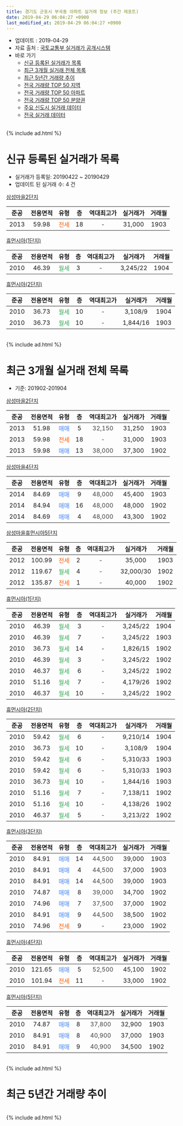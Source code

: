 ```yaml
---
title: 경기도 군포시 부곡동 아파트 실거래 정보 (주간 레포트)
date: 2019-04-29 06:04:27 +0900
last_modified_at: 2019-04-29 06:04:27 +0900
---
```


* 업데이트 : 2019-04-29
* 자료 출처 : [국토교통부 실거래가 공개시스템](http://rt.molit.go.kr)
* 바로 가기
    * [신규 등록된 실거래가 목록](#신규-등록된-실거래가-목록)
    * [최근 3개월 실거래 전체 목록](#최근-3개월-실거래-전체-목록)
    * [최근 5년간 거래량 추이](#최근-5년간-거래량-추이)
    * [전국 거래량 TOP 50 지역](https://inasie.github.io/apt-trade-info/최근-3개월-전국에서-가장-거래가-많이-발생한-지역)
    * [전국 거래량 TOP 50 아파트](https://inasie.github.io/apt-trade-info/최근-3개월-전국에서-가장-거래가-많이-발생한-아파트)
    * [전국 거래량 TOP 50 분양권](https://inasie.github.io/apt-trade-info/최근-3개월-전국에서-가장-거래가-많이-발생한-분양권)
    * [주요 신도시 실거래 데이터](https://inasie.github.io/apt-trade-info/주요-신도시)
    * [전국 실거래 데이터](https://inasie.github.io/apt-trade-info/전국)
<br>
{% include ad.html %}
<br>

# 신규 등록된 실거래가 목록
* 실거래가 등록일: 20190422 ~ 20190429
* 업데이트 된 실거래 수: 4 건


[삼성마을2단지](https://search.naver.com/search.naver?query=%EA%B2%BD%EA%B8%B0%EB%8F%84+%EA%B5%B0%ED%8F%AC%EC%8B%9C+%EB%B6%80%EA%B3%A1%EB%8F%99+%EC%82%BC%EC%84%B1%EB%A7%88%EC%9D%842%EB%8B%A8%EC%A7%80)

|준공|전용면적|유형|층|역대최고가|실거래가|거래월|
|:---:|:---:|:---:|:---:|:---:|:---:|:---:|
|2013|59.98|<span style="color:#ff5a00">전세</span>|18|<span style="color:#444444">-</span>|31,000|1903|

[휴먼시아(1단지)](https://search.naver.com/search.naver?query=%EA%B2%BD%EA%B8%B0%EB%8F%84+%EA%B5%B0%ED%8F%AC%EC%8B%9C+%EB%B6%80%EA%B3%A1%EB%8F%99+%ED%9C%B4%EB%A8%BC%EC%8B%9C%EC%95%84%281%EB%8B%A8%EC%A7%80%29)

|준공|전용면적|유형|층|역대최고가|실거래가|거래월|
|:---:|:---:|:---:|:---:|:---:|:---:|:---:|
|2010|46.39|<span style="color:#34a853">월세</span>|3|<span style="color:#444444">-</span>|3,245/22|1904|

[휴먼시아(2단지)](https://search.naver.com/search.naver?query=%EA%B2%BD%EA%B8%B0%EB%8F%84+%EA%B5%B0%ED%8F%AC%EC%8B%9C+%EB%B6%80%EA%B3%A1%EB%8F%99+%ED%9C%B4%EB%A8%BC%EC%8B%9C%EC%95%84%282%EB%8B%A8%EC%A7%80%29)

|준공|전용면적|유형|층|역대최고가|실거래가|거래월|
|:---:|:---:|:---:|:---:|:---:|:---:|:---:|
|2010|36.73|<span style="color:#34a853">월세</span>|10|<span style="color:#444444">-</span>|3,108/9|1904|
|2010|36.73|<span style="color:#34a853">월세</span>|10|<span style="color:#444444">-</span>|1,844/16|1903|


<br>
{% include ad.html %}
<br>

# 최근 3개월 실거래 전체 목록
* 기준: 201902-201904


[삼성마을2단지](https://search.naver.com/search.naver?query=%EA%B2%BD%EA%B8%B0%EB%8F%84+%EA%B5%B0%ED%8F%AC%EC%8B%9C+%EB%B6%80%EA%B3%A1%EB%8F%99+%EC%82%BC%EC%84%B1%EB%A7%88%EC%9D%842%EB%8B%A8%EC%A7%80)

|준공|전용면적|유형|층|역대최고가|실거래가|거래월|
|:---:|:---:|:---:|:---:|:---:|:---:|:---:|
|2013|51.98|<span style="color:#4285f3">매매</span>|5|<span style="color:#444444">32,150</span>|31,250|1903|
|2013|59.98|<span style="color:#ff5a00">전세</span>|18|<span style="color:#444444">-</span>|31,000|1903|
|2013|59.98|<span style="color:#4285f3">매매</span>|13|<span style="color:#444444">38,000</span>|37,300|1902|

[삼성마을4단지](https://search.naver.com/search.naver?query=%EA%B2%BD%EA%B8%B0%EB%8F%84+%EA%B5%B0%ED%8F%AC%EC%8B%9C+%EB%B6%80%EA%B3%A1%EB%8F%99+%EC%82%BC%EC%84%B1%EB%A7%88%EC%9D%844%EB%8B%A8%EC%A7%80)

|준공|전용면적|유형|층|역대최고가|실거래가|거래월|
|:---:|:---:|:---:|:---:|:---:|:---:|:---:|
|2014|84.69|<span style="color:#4285f3">매매</span>|9|<span style="color:#444444">48,000</span>|45,400|1903|
|2014|84.94|<span style="color:#4285f3">매매</span>|16|<span style="color:#444444">48,000</span>|48,000|1902|
|2014|84.69|<span style="color:#4285f3">매매</span>|4|<span style="color:#444444">48,000</span>|43,300|1902|

[삼성마을휴먼시아5단지](https://search.naver.com/search.naver?query=%EA%B2%BD%EA%B8%B0%EB%8F%84+%EA%B5%B0%ED%8F%AC%EC%8B%9C+%EB%B6%80%EA%B3%A1%EB%8F%99+%EC%82%BC%EC%84%B1%EB%A7%88%EC%9D%84%ED%9C%B4%EB%A8%BC%EC%8B%9C%EC%95%845%EB%8B%A8%EC%A7%80)

|준공|전용면적|유형|층|역대최고가|실거래가|거래월|
|:---:|:---:|:---:|:---:|:---:|:---:|:---:|
|2012|100.99|<span style="color:#ff5a00">전세</span>|2|<span style="color:#444444">-</span>|35,000|1903|
|2012|119.67|<span style="color:#34a853">월세</span>|4|<span style="color:#444444">-</span>|32,000/30|1902|
|2012|135.87|<span style="color:#ff5a00">전세</span>|1|<span style="color:#444444">-</span>|40,000|1902|

[휴먼시아(1단지)](https://search.naver.com/search.naver?query=%EA%B2%BD%EA%B8%B0%EB%8F%84+%EA%B5%B0%ED%8F%AC%EC%8B%9C+%EB%B6%80%EA%B3%A1%EB%8F%99+%ED%9C%B4%EB%A8%BC%EC%8B%9C%EC%95%84%281%EB%8B%A8%EC%A7%80%29)

|준공|전용면적|유형|층|역대최고가|실거래가|거래월|
|:---:|:---:|:---:|:---:|:---:|:---:|:---:|
|2010|46.39|<span style="color:#34a853">월세</span>|3|<span style="color:#444444">-</span>|3,245/22|1904|
|2010|46.39|<span style="color:#34a853">월세</span>|7|<span style="color:#444444">-</span>|3,245/22|1903|
|2010|36.73|<span style="color:#34a853">월세</span>|14|<span style="color:#444444">-</span>|1,826/15|1902|
|2010|46.39|<span style="color:#34a853">월세</span>|3|<span style="color:#444444">-</span>|3,245/22|1902|
|2010|46.37|<span style="color:#34a853">월세</span>|6|<span style="color:#444444">-</span>|3,245/22|1902|
|2010|51.16|<span style="color:#34a853">월세</span>|7|<span style="color:#444444">-</span>|4,179/26|1902|
|2010|46.37|<span style="color:#34a853">월세</span>|10|<span style="color:#444444">-</span>|3,245/22|1902|

[휴먼시아(2단지)](https://search.naver.com/search.naver?query=%EA%B2%BD%EA%B8%B0%EB%8F%84+%EA%B5%B0%ED%8F%AC%EC%8B%9C+%EB%B6%80%EA%B3%A1%EB%8F%99+%ED%9C%B4%EB%A8%BC%EC%8B%9C%EC%95%84%282%EB%8B%A8%EC%A7%80%29)

|준공|전용면적|유형|층|역대최고가|실거래가|거래월|
|:---:|:---:|:---:|:---:|:---:|:---:|:---:|
|2010|59.42|<span style="color:#34a853">월세</span>|6|<span style="color:#444444">-</span>|9,210/14|1904|
|2010|36.73|<span style="color:#34a853">월세</span>|10|<span style="color:#444444">-</span>|3,108/9|1904|
|2010|59.42|<span style="color:#34a853">월세</span>|6|<span style="color:#444444">-</span>|5,310/33|1903|
|2010|59.42|<span style="color:#34a853">월세</span>|6|<span style="color:#444444">-</span>|5,310/33|1903|
|2010|36.73|<span style="color:#34a853">월세</span>|10|<span style="color:#444444">-</span>|1,844/16|1903|
|2010|51.16|<span style="color:#34a853">월세</span>|7|<span style="color:#444444">-</span>|7,138/11|1902|
|2010|51.16|<span style="color:#34a853">월세</span>|10|<span style="color:#444444">-</span>|4,138/26|1902|
|2010|46.37|<span style="color:#34a853">월세</span>|5|<span style="color:#444444">-</span>|3,213/22|1902|

[휴먼시아(3단지)](https://search.naver.com/search.naver?query=%EA%B2%BD%EA%B8%B0%EB%8F%84+%EA%B5%B0%ED%8F%AC%EC%8B%9C+%EB%B6%80%EA%B3%A1%EB%8F%99+%ED%9C%B4%EB%A8%BC%EC%8B%9C%EC%95%84%283%EB%8B%A8%EC%A7%80%29)

|준공|전용면적|유형|층|역대최고가|실거래가|거래월|
|:---:|:---:|:---:|:---:|:---:|:---:|:---:|
|2010|84.91|<span style="color:#4285f3">매매</span>|14|<span style="color:#444444">44,500</span>|39,000|1903|
|2010|84.91|<span style="color:#4285f3">매매</span>|4|<span style="color:#444444">44,500</span>|37,000|1903|
|2010|84.91|<span style="color:#4285f3">매매</span>|14|<span style="color:#444444">44,500</span>|39,000|1903|
|2010|74.87|<span style="color:#4285f3">매매</span>|8|<span style="color:#444444">39,000</span>|34,700|1902|
|2010|74.96|<span style="color:#4285f3">매매</span>|7|<span style="color:#444444">37,500</span>|37,000|1902|
|2010|84.91|<span style="color:#4285f3">매매</span>|9|<span style="color:#444444">44,500</span>|38,500|1902|
|2010|74.96|<span style="color:#ff5a00">전세</span>|9|<span style="color:#444444">-</span>|23,000|1902|

[휴먼시아(4단지)](https://search.naver.com/search.naver?query=%EA%B2%BD%EA%B8%B0%EB%8F%84+%EA%B5%B0%ED%8F%AC%EC%8B%9C+%EB%B6%80%EA%B3%A1%EB%8F%99+%ED%9C%B4%EB%A8%BC%EC%8B%9C%EC%95%84%284%EB%8B%A8%EC%A7%80%29)

|준공|전용면적|유형|층|역대최고가|실거래가|거래월|
|:---:|:---:|:---:|:---:|:---:|:---:|:---:|
|2010|121.65|<span style="color:#4285f3">매매</span>|5|<span style="color:#444444">52,500</span>|45,100|1902|
|2010|101.94|<span style="color:#ff5a00">전세</span>|11|<span style="color:#444444">-</span>|33,000|1902|

[휴먼시아(5단지)](https://search.naver.com/search.naver?query=%EA%B2%BD%EA%B8%B0%EB%8F%84+%EA%B5%B0%ED%8F%AC%EC%8B%9C+%EB%B6%80%EA%B3%A1%EB%8F%99+%ED%9C%B4%EB%A8%BC%EC%8B%9C%EC%95%84%285%EB%8B%A8%EC%A7%80%29)

|준공|전용면적|유형|층|역대최고가|실거래가|거래월|
|:---:|:---:|:---:|:---:|:---:|:---:|:---:|
|2010|74.87|<span style="color:#4285f3">매매</span>|8|<span style="color:#444444">37,800</span>|32,900|1903|
|2010|84.91|<span style="color:#4285f3">매매</span>|8|<span style="color:#444444">40,900</span>|37,000|1903|
|2010|84.91|<span style="color:#4285f3">매매</span>|9|<span style="color:#444444">40,900</span>|34,500|1902|


<br>
{% include ad.html %}
<br>

# 최근 5년간 거래량 추이


<div style="width:100%;">
    <canvas id="deal_progress" height="200"></canvas>
</div>

<script>
new Chart(document.getElementById("deal_progress"), {
    type: 'line',
    data: {
        labels: ['201404','201405','201406','201407','201408','201409','201410','201411','201412','201501','201502','201503','201504','201505','201506','201507','201508','201509','201510','201511','201512','201601','201602','201603','201604','201605','201606','201607','201608','201609','201610','201611','201612','201701','201702','201703','201704','201705','201706','201707','201708','201709','201710','201711','201712','201801','201802','201803','201804','201805','201806','201807','201808','201809','201810','201811','201812','201901','201902','201903','201904'],
        datasets: [{
            label: '매매',
            pointRadius: 1,
            data: [13, 8, 7, 13, 22, 20, 24, 12, 10, 26, 9, 20, 14, 14, 15, 17, 14, 16, 16, 13, 8, 9, 13, 20, 12, 16, 25, 14, 15, 20, 17, 9, 5, 3, 10, 12, 8, 18, 17, 15, 9, 9, 12, 17, 7, 9, 10, 5, 8, 8, 10, 1, 17, 23, 18, 9, 6, 6, 8, 7, 0],
            borderColor: "rgba(255, 201, 14, 1)",
            backgroundColor: "rgba(255, 201, 14, 0.5)",
            fill: false,
            lineTension: 0
        },{
            label: '전월세',
            pointRadius: 1,
            data: [15, 67, 46, 66, 28, 17, 10, 16, 15, 10, 6, 12, 9, 14, 9, 25, 19, 10, 15, 11, 9, 9, 13, 36, 19, 38, 20, 22, 51, 8, 11, 19, 12, 13, 9, 12, 17, 11, 8, 13, 13, 10, 13, 15, 14, 8, 12, 29, 13, 33, 17, 18, 66, 15, 15, 12, 16, 7, 12, 6, 3],
            borderColor: "rgba(0, 141, 185, 1)",
            backgroundColor: "rgba(0, 141, 185, 0.5)",
            fill: false,
            lineTension: 0
        }
        ]
    },
    options: {
        responsive: true,
        title: {
            display: false
        },
        tooltips: {
            mode: 'index',
            intersect: false
        },
        hover: {
            mode: 'nearest',
            intersect: true
        },
        scales: {
            xAxes: [{
                display: true,
                scaleLabel: {
                    display: true,
                    labelString: '년/월'
                }
            }],
            yAxes: [{
                display: true,
                ticks: {
                    suggestedMin: 0,
                },
                scaleLabel: {
                    display: true,
                    labelString: '실거래 수'
                }
            }]
        }
    }
});

</script>


<br>
{% include ad.html %}
<br>

